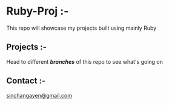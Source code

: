 # Ruby-Proj :-
This repo will showcase my projects built using mainly Ruby

## Projects :-
Head to different ***branches*** of this repo to see what's going on

## Contact :-
sinchangayen@gmail.com
